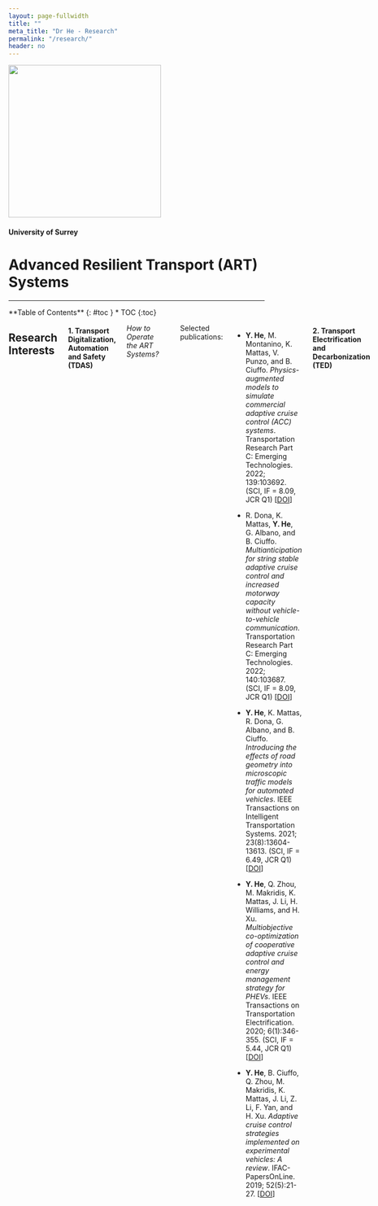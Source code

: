 ```yaml
---
layout: page-fullwidth
title: ""
meta_title: "Dr He - Research"
permalink: "/research/"
header: no
---
```


<img src="{{ site.urlimg }}surrey_art_600x190.jpg" alt="" width="300">

<h4>University of Surrey</h4>

<h1>Advanced Resilient Transport (ART) Systems</h1>

----

<div class="row">
<div class="medium-4 medium-push-8 columns" markdown="1">
<div class="panel radius" markdown="1">
**Table of Contents**
{: #toc }
*  TOC
{:toc}
</div>
</div><!-- /.medium-4.columns -->

<div class="medium-8 medium-pull-4 columns" markdown="1">

## Research Interests

#### **1. Transport Digitalization, Automation and Safety (TDAS)**

*How to Operate the ART Systems?*

----

Selected publications:
- **Y. He**, M. Montanino, K. Mattas, V. Punzo, and B. Ciuffo. *Physics-augmented models to simulate commercial adaptive cruise control (ACC) systems*. Transportation Research Part C: Emerging Technologies. 2022; 139:103692. (SCI, IF = 8.09, JCR Q1) [<a href="https://doi.org/10.1016/j.trc.2022.103692" target="_blank">DOI</a>]

- R. Dona, K. Mattas, **Y. He**, G. Albano, and B. Ciuffo. *Multianticipation for string stable adaptive cruise control and increased motorway capacity without vehicle-to-vehicle communication*. Transportation Research Part C: Emerging Technologies. 2022; 140:103687. (SCI, IF = 8.09, JCR Q1) [<a href="https://doi.org/10.1016/j.trc.2022.103687" target="_blank">DOI</a>]

- **Y. He**, K. Mattas, R. Dona, G. Albano, and B. Ciuffo. *Introducing the effects of road geometry into microscopic traffic models for automated vehicles*. IEEE Transactions on Intelligent Transportation Systems. 2021; 23(8):13604-13613. (SCI, IF = 6.49, JCR Q1) [<a href="https://doi.org/10.1109/TITS.2021.3126049" target="_blank">DOI</a>]

- **Y. He**, Q. Zhou, M. Makridis, K. Mattas, J. Li, H. Williams, and H. Xu. *Multiobjective co-optimization of cooperative adaptive cruise control and energy management strategy for PHEVs*. IEEE Transactions on Transportation Electrification. 2020; 6(1):346-355. (SCI, IF = 5.44, JCR Q1) [<a href="https://doi.org/10.1109/TTE.2020.2974588" target="_blank">DOI</a>]

- **Y. He**, B. Ciuffo, Q. Zhou, M. Makridis, K. Mattas, J. Li, Z. Li, F. Yan, and H. Xu. *Adaptive cruise control strategies implemented on experimental vehicles: A review*. IFAC-PapersOnLine. 2019; 52(5):21-27. [<a href="https://doi.org/10.1016/j.ifacol.2019.09.004" target="_blank">DOI</a>]

#### **2. Transport Electrification and Decarbonization (TED)**<br>

*How to Fuel the ART Systems?*

----

Selected publications:
- **Y. He**, M. Makridis, K. Mattas, G. Fontaras, B. Ciuffo, and H. Xu. *Introducing electrified vehicle dynamics in traffic simulation*. Transportation Research Record. 2020; 2674(9):776-791. (SCI, IF = 1.56, JCR Q3) [<a href="https://doi.org/10.1177/0361198120931842" target="_blank">DOI</a>]

- **Y. He**, C. Wang, Q. Zhou, J. Li, M. Makridis, H. Williams, G. Lu, and H. Xu. *Multiobjective component sizing of a hybrid ethanol-electric vehicle propulsion system*. Applied Energy. 2020; 266:114843. (SCI, IF = 9.75, JCR Q1) [<a href="https://doi.org/10.1016/j.apenergy.2020.114843" target="_blank">DOI</a>]

- Y. Wang, D. Qiu, **Y. He**, Q. Zhou, G. Strbac. *Multi-agent reinforcement learning for electric vehicle decarbonized routing and scheduling*. [Under Review]

- **Y. He**, X. Gao, Y. Qiao, and M. Xu. *Occurrence forms of key ash-forming elements in defatted microalgal biomass*. Fuel. 2017; 200:182-185. (SCI, IF = 6.61, JCR Q1) [<a href="https://doi.org/10.1016/j.fuel.2017.03.044" target="_blank">DOI</a>]

20161201. **Y. He**, D. Yu, T. Lei, W. Lv, and M. Xu. *Chemical looping CO<sub>2</sub>/CH<sub>4</sub> reforming using Fe-based oxygen carrier for syngas production*. CIESC Journal/Huagong Xuebao. 2016; 67(12):5222-5228. [<a href="https://hgxb.cip.com.cn/EN/10.11949/j.issn.0438-1157.20160698" target="_blank">DOI</a>]

#### **3. Geo-Spatiotemporal Sensing and Data Mining (GSDM)**

*How to Monitor the ART Systems?*

----

Selected publications:
- B. Ciuffo, K. Mattas, M. Makridis, G. Albano, A. Anesiadou, **Y. He**, S. Josvai, D. Komnos, M. Pataki, S. Vass, and Z. Szalay. *Requiem on the positive effects of commercial adaptive cruise control on motorway traffic and recommendations for future automated driving systems*. Transportation Research Part C: Emerging Technologies. 2021; 130:103305. (SCI, IF = 8.09, JCR Q1) [<a href="https://doi.org/10.1016/j.trc.2021.103305" target="_blank">DOI</a>]

- **Y. He**, M. Makridis, G. Fontaras, K. Mattas, H. Xu, and B. Ciuffo. *The energy impact of adaptive cruise control in real-world highway multiple-car-following scenarios*. European Transport Research Review. 2020; 12(1):1-11. (SCI, IF = 2.42, JCR Q3) [<a href="https://doi.org/10.1186/s12544-020-00406-w" target="_blank">DOI</a>]

- **Y. He**, J. Pan, R. Debnath, R. Bardhan, L. Cullen, M. G. Jenkins, and I. Parry. *Energy mapping of existing building stock in Cambridge – Analysis of data from energy performance certificates (EPCs) and thermal infrared (TIR) images*. [To Be Submitted]


## Research Collaborations
We have collaborated with many public, industrial, and academic groups across the world. Below are some of examples of current and past collaborators that we have worked with:

#### **1. Public Collaborations**
----
<div class="row t30">
    <div class="medium-4 columns">
    <figure>
        <img src="https://securesustain.org/wp-content/uploads/2019/04/Joint-Research-Centre.jpg" alt="">
        <figcaption style="text-align: center"><a href="https://ec.europa.eu/info/departments/joint-research-centre_en" target="_blank">European Commission - Joint Research Centre (JRC)</a></figcaption>
    </figure>
    </div><!-- /.medium-4.columns -->

    <div class="medium-4 columns">
    <figure>
        <img src="https://assets.publishing.service.gov.uk/government/uploads/system/uploads/organisation/logo/31/UKSA_logo_RGB_60pc.jpg" alt="">
        <figcaption style="text-align: center"><a href="https://www.gov.uk/government/organisations/uk-space-agency" target="_blank">UK Space Agency</a></figcaption>
    </figure>
    </div><!-- /.medium-4.columns -->

    <div class="medium-4 columns">
    <figure>
        <!-- <img src="https://www.cambridge.gov.uk/media/6830/ccc-logo-600.png" alt="" width="150" style="display: block;margin-left: auto; margin-right: auto;"> -->
        <img src="https://www.cambridge.gov.uk/media/6830/ccc-logo-600.png" alt="">
        <figcaption style="text-align: center"><a href="https://www.cambridge.gov.uk/" target="_blank">Cambridge City Council</a></figcaption>
    </figure>
    </div><!-- /.medium-4.columns -->
</div><!-- /.row -->

#### **2. Industrial Collaborations**
----
<div class="row t30">
    <div class="medium-4 columns">
    <figure>
        <img src="https://upload.wikimedia.org/wikipedia/commons/9/92/BYD_Brazil_company.png" alt="">
        <figcaption style="text-align: center"><a href="https://www.byd.com/" target="_blank">BYD Auto</a></figcaption>
    </figure>
    </div><!-- /.medium-4.columns -->

    <div class="medium-4 columns">
    <figure>
        <img src="https://www.aimsun.com/wp-content/uploads/2020/03/Aimsun_Vertical_logo.jpg" alt="">
        <figcaption style="text-align: center"><a href="https://www.aimsun.com/" target="_blank">Siemens - Aimsun</a></figcaption>
    </figure>
    </div><!-- /.medium-4.columns -->

    <div class="medium-4 columns">
    <figure>
        <img src="https://media-exp1.licdn.com/dms/image/C560BAQH9BIly8_1USQ/company-logo_200_200/0/1602834122245?e=2147483647&v=beta&t=P9cTdL3WFCn-rcR0HEDnzTvY7YOQOqCyz3QWLimt1Vw" alt="">
        <figcaption style="text-align: center"><a href="https://www.super-sharp.com/" target="_blank">Super-Sharp Space Systems (S4)</a></figcaption>
    </figure>
    </div><!-- /.medium-4.columns -->
</div><!-- /.row -->
<div class="row t30">
    <div class="medium-4 columns">
    <figure>
        <img src="https://www.automotivetestingtechnologyinternational.com/wp-content/uploads/2020/11/C-final-300x90.png" alt="">
        <figcaption style="text-align: center"><a href="https://zalazone.hu/" target="_blank">AVL ZalaZONE Proving Ground</a></figcaption>
    </figure>
    </div><!-- /.medium-4.columns -->
</div><!-- /.row -->

#### **3. Academic Collaborations**
----
<div class="row t30">
    <div class="medium-4 columns">
    <figure>
        <img src="https://www.cam.ac.uk/sites/www.cam.ac.uk/files/inner-images/logo.jpg" alt="">
        <figcaption style="text-align: center"><a href="https://www.cam.ac.uk/" target="_blank">University of Cambridge</a></figcaption>
    </figure>
    </div><!-- /.medium-4.columns -->

    <div class="medium-4 columns">
    <figure>
        <img src="https://integral-info.webspace.tu-dresden.de/cms_integral/wp-content/uploads/TU_Dresden_Logo_blau_HKS41.jpg" alt="">
        <figcaption style="text-align: center"><a href="https://tu-dresden.de/" target="_blank">TU Dresden</a></figcaption>
    </figure>
    </div><!-- /.medium-4.columns -->

    <div class="medium-4 columns">
    <figure>
        <img src="http://stopproject.eu/site/wp-content/uploads/2019/09/1523872538_logo_fedii.jpg" alt="">
        <figcaption style="text-align: center"><a href="http://www.international.unina.it/" target="_blank">University of Naples Federico II</a></figcaption>
    </figure>
    </div><!-- /.medium-4.columns -->
</div><!-- /.row -->

<div class="row t30">
    <div class="medium-4 columns">
    <figure>
        <img src="https://upload.wikimedia.org/wikipedia/commons/thumb/9/99/ETH_Z%C3%BCrich_Logo_black.svg/330px-ETH_Z%C3%BCrich_Logo_black.svg.png" alt="">
        <figcaption style="text-align: center"><a href="https://ethz.ch/en.html" target="_blank">ETH Zurich</a></figcaption>
    </figure>
    </div><!-- /.medium-4.columns -->

    <div class="medium-4 columns">
    <figure>
        <img src="https://www.bme.hu/sites/all/themes/foo/logo.png" alt="">
        <figcaption style="text-align: center"><a href="https://www.bme.hu/?language=en" target="_blank">Budapest University of Technology and Economics</a></figcaption>
    </figure>
    </div><!-- /.medium-4.columns -->

    <div class="medium-4 columns">
    <figure>
        <img src="https://aasalt.co.uk/wp-content/uploads/2016/08/Birmingham_logo.svg_.png" alt="">
        <figcaption style="text-align: center"><a href="https://www.birmingham.ac.uk/" target="_blank">University of Birmingham</a></figcaption>
    </figure>
    </div><!-- /.medium-4.columns -->
</div><!-- /.row -->

<div class="row t30">
    <div class="medium-4 columns">
    <figure>
        <img src="https://upload.wikimedia.org/wikipedia/sco/thumb/d/d1/University_College_London_logo.svg/2560px-University_College_London_logo.svg.png" alt="">
        <figcaption style="text-align: center"><a href="https://www.ucl.ac.uk/" target="_blank">University College London</a></figcaption>
    </figure>
    </div><!-- /.medium-4.columns -->

    <div class="medium-4 columns">
    <figure>
        <img src="https://www.coventry.ac.uk/globalassets/media/global/04-business-section-assets/business-landing-page/logos/coventry-university-logo-landscape4.png" alt="">
        <figcaption style="text-align: center"><a href="https://www.coventry.ac.uk/" target="_blank">Coventry University</a></figcaption>
    </figure>
    </div><!-- /.medium-4.columns -->

    <div class="medium-4 columns">
    <figure>
        <img src="https://www.freelogovectors.net/wp-content/uploads/2019/02/University-of-glasgow-logo-gla.png" alt="">
        <figcaption style="text-align: center"><a href="https://www.gla.ac.uk/" target="_blank">University of Glasgow</a></figcaption>
    </figure>
    </div><!-- /.medium-4.columns -->
</div><!-- /.row -->

<div class="row t30">
    <div class="medium-4 columns">
    <figure>
        <img src="https://upload.wikimedia.org/wikipedia/en/thumb/3/32/Logo_for_Imperial_College_London.svg/542px-Logo_for_Imperial_College_London.svg.png?20080420060455" alt="">
        <figcaption style="text-align: center"><a href="https://www.imperial.ac.uk/" target="_blank">Imperial College London</a></figcaption>
    </figure>
    </div><!-- /.medium-4.columns -->

    <div class="medium-4 columns">
    <figure>
        <img src="https://upload.wikimedia.org/wikipedia/commons/4/42/TUDelft_Logo.png" alt="">
        <figcaption style="text-align: center"><a href="https://www.tudelft.nl/en/" target="_blank">Delft University of Technology</a></figcaption>
    </figure>
    </div><!-- /.medium-4.columns -->

    <div class="medium-4 columns">
    <figure>
        <img src="https://seekvectorlogo.com/wp-content/uploads/2021/11/murdoch-university-vector-logo.png" alt="">
        <figcaption style="text-align: center"><a href="https://www.murdoch.edu.au/" target="_blank">Murdoch University</a></figcaption>
    </figure>
    </div><!-- /.medium-4.columns -->
</div><!-- /.row -->

<div class="row t30">
    <div class="medium-4 columns">
    <figure>
        <img src="https://www.sist.tsinghua.edu.cn/sisten/images/2.png" alt="">
        <figcaption style="text-align: center"><a href="https://www.tsinghua.edu.cn/en/" target="_blank">Tsinghua University</a></figcaption>
    </figure>
    </div><!-- /.medium-4.columns -->

    <div class="medium-4 columns">
    <figure>
        <img src="https://www.chinauniversityjobs.com/wp-content/uploads/2021/09/l%E5%8D%8E%E4%B8%AD%E7%A7%91%E6%8A%80%E5%A4%A7%E5%AD%A6logo-min.jpg" alt="">
        <figcaption style="text-align: center"><a href="http://english.hust.edu.cn/" target="_blank">Huazhong University of Science and Technology</a></figcaption>
    </figure>
    </div><!-- /.medium-4.columns -->

    <div class="medium-4 columns">
    <figure>
        <img src="https://keystoneacademic-res.cloudinary.com/image/upload/q_auto,f_auto,w_743,c_limit/element/11/116691_116626_Wuhan.jpeg" alt="">
        <figcaption style="text-align: center"><a href="http://english.whut.edu.cn/" target="_blank">Wuhan University of Technology</a></figcaption>
    </figure>
    </div><!-- /.medium-4.columns -->
</div><!-- /.row -->

<div class="row t30">
    <div class="medium-4 columns">
    <figure>
        <img src="" alt="">
        <figcaption style="text-align: center"><a href="" target="_blank"></a></figcaption>
    </figure>
    </div><!-- /.medium-4.columns -->

    <div class="medium-4 columns">
    <figure>
        <img src="" alt="">
        <figcaption style="text-align: center"><a href="" target="_blank"></a></figcaption>
    </figure>
    </div><!-- /.medium-4.columns -->

    <div class="medium-4 columns">
    <figure>
        <img src="" alt="">
        <figcaption style="text-align: center"><a href="" target="_blank"></a></figcaption>
    </figure>
    </div><!-- /.medium-4.columns -->
</div><!-- /.row -->

</div><!-- /.medium-8.columns -->